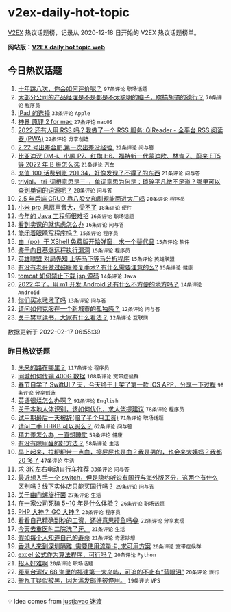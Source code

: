 # v2ex-daily-hot-topic

[V2EX](https://www.v2ex.com/) 热议话题榜，记录从 2020-12-18 日开始的 V2EX 热议话题榜单。

**网站版：[V2EX daily hot topic web](https://boojack.github.io/v2ex-daily-hot-topic-web/)**

## 今日热议话题

<!-- TODAY BEGIN -->

1. [十年跳八次，你会如何评价呢？](https://www.v2ex.com/t/834420) `97条评论` `职场话题`
1. [大部分公司的产品经理是不是都是不太聪明的脑子，瞎搞胡搞的德行？](https://www.v2ex.com/t/834415) `70条评论` `程序员`
1. [iPad 的选择](https://www.v2ex.com/t/834394) `33条评论` `Apple`
1. [神界 原罪 2 for mac](https://www.v2ex.com/t/834405) `27条评论` `macOS`
1. [2022 还有人用 RSS 吗？我做了一个 RSS 服务: QiReader - 全平台 RSS 阅读器 (PWA)](https://www.v2ex.com/t/834418) `22条评论` `分享创造`
1. [2.22 号出差合肥,第一次出差没经验.](https://www.v2ex.com/t/834411) `22条评论` `问与答`
1. [比亚迪汉 DM-i、小鹏 P7、红旗 H6、福特新一代蒙迪欧、林肯 Z、蔚来 ET5 等 2022 年 B 级怎么选](https://www.v2ex.com/t/834449) `21条评论` `汽车`
1. [充值 100 话费到账 201.34，好像发现了不得了的东西](https://www.v2ex.com/t/834429) `21条评论` `问与答`
1. [trivial， tri-词根意思是三-，单词意思为何是：琐碎平凡微不足道？哪里可以查到单词的词源呢？](https://www.v2ex.com/t/834460) `20条评论` `问与答`
1. [2.5 年后端 CRUD 靠八股文和刷题能面进大厂吗](https://www.v2ex.com/t/834447) `20条评论` `程序员`
1. [小米 pro 风扇声音大，受不了](https://www.v2ex.com/t/834395) `18条评论` `硬件`
1. [今年的 Java 工程师很难招](https://www.v2ex.com/t/834492) `16条评论` `职场话题`
1. [看到卖课的就焦虑怎么办](https://www.v2ex.com/t/834424) `16条评论` `问与答`
1. [能闭着眼睛写程序吗？](https://www.v2ex.com/t/834501) `15条评论` `程序员`
1. [由（po）于 XShell 免费版开始弹窗，求一个替代品](https://www.v2ex.com/t/834454) `15条评论` `软件`
1. [鉴于向日葵爆远程执行漏洞](https://www.v2ex.com/t/834432) `15条评论` `程序员`
1. [英雄联盟 对局先知 上等马下等马分析程序](https://www.v2ex.com/t/834408) `15条评论` `英雄联盟`
1. [有没有老哥做过鼓膜修复手术? 有什么需要注意的么?](https://www.v2ex.com/t/834392) `15条评论` `健康`
1. [tomcat 如何禁止下载 jsp 源码](https://www.v2ex.com/t/834469) `14条评论` `Java`
1. [2022 年了，用 m1 开发 Android 还有什么不方便的地方吗？](https://www.v2ex.com/t/834423) `14条评论` `Android`
1. [你们买冰墩墩了吗](https://www.v2ex.com/t/834487) `13条评论` `问与答`
1. [请问如何克服在一个新城市的孤独感？](https://www.v2ex.com/t/834506) `12条评论` `问与答`
1. [关于樊登读书，大家有什么看法？](https://www.v2ex.com/t/834409) `12条评论` `互联网`

数据更新于 2022-02-17 06:55:39

<!-- TODAY END -->

### 昨日热议话题

<!-- YESTERDAY BEGIN -->

1. [未来的路在哪里？](https://www.v2ex.com/t/834179) `117条评论` `程序员`
1. [同城如何传输 400G 数据](https://www.v2ex.com/t/834206) `108条评论` `宽带症候群`
1. [春节自学了 SwiftUI 7 天，今天终于上架了第一款 iOS APP，分享一下过程](https://www.v2ex.com/t/834180) `98条评论` `分享创造`
1. [英语很烂怎么办啊？](https://www.v2ex.com/t/834175) `91条评论` `English`
1. [关于本地人体识别，该如何优化，求大佬提建议](https://www.v2ex.com/t/834139) `78条评论` `程序员`
1. [试用期最后一天被辞(赔了半个月工资)](https://www.v2ex.com/t/834126) `71条评论` `职场话题`
1. [请问二手 HHKB 可以买么？](https://www.v2ex.com/t/834214) `62条评论` `问与答`
1. [精力差怎么办, 一直想睡觉](https://www.v2ex.com/t/834217) `59条评论` `健康`
1. [有没有除甲醛的好方法？](https://www.v2ex.com/t/834129) `58条评论` `生活`
1. [早上起来，拉粑粑带一点血，擦屁屁也是血？我是男的，也会来大姨妈？我都 20 多了](https://www.v2ex.com/t/834134) `47条评论` `生活`
1. [求 3K 左右电动自行车推荐](https://www.v2ex.com/t/834158) `33条评论` `问与答`
1. [最近想入手一个 switch，但是隐约听说有国行与海外版区分，这两个有什么区别吗？线下实体店只能买国行吗？](https://www.v2ex.com/t/834136) `29条评论` `问与答`
1. [关于幽门螺旋杆菌](https://www.v2ex.com/t/834315) `27条评论` `生活`
1. [在一家公司死磕 5~10 年是什么体验？](https://www.v2ex.com/t/834137) `26条评论` `职场话题`
1. [PHP 大神？ GO 大神？](https://www.v2ex.com/t/834151) `23条评论` `程序员`
1. [看看自己精确到秒的工资，还好意思摸鱼吗😂](https://www.v2ex.com/t/834257) `22条评论` `分享发现`
1. [今天去重医附二院洗了牙。](https://www.v2ex.com/t/834202) `21条评论` `生活`
1. [假如每个人知道自己的寿命](https://www.v2ex.com/t/834157) `21条评论` `奇思妙想`
1. [香港人來到深圳隔離, 需要使用流量卡, 求可用方案](https://www.v2ex.com/t/834365) `20条评论` `宽带症候群`
1. [excel 公式作为算法程序，可行吗？](https://www.v2ex.com/t/834309) `20条评论` `Python`
1. [招人好难啊](https://www.v2ex.com/t/834279) `20条评论` `职场话题`
1. [距离台湾仅 68 海里的福建第一大岛屿，可追的不止有“蓝眼泪”](https://www.v2ex.com/t/834133) `20条评论` `旅行`
1. [搬瓦工疑似被黑，因为滥发邮件被停用。](https://www.v2ex.com/t/834348) `19条评论` `VPS`

<!-- YESTERDAY END -->

---

💡 Idea comes from [justjavac 迷渡](https://github.com/justjavac/)
